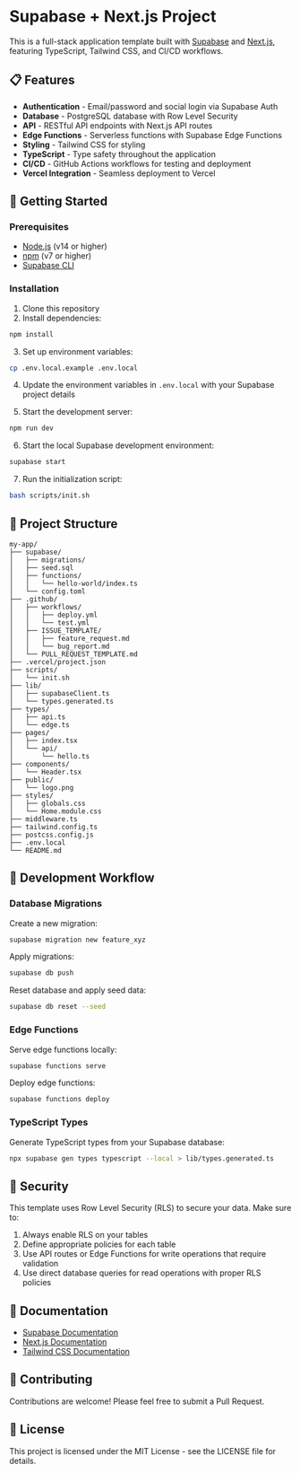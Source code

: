 # Supabase + Next.js Project

This is a full-stack application template built with [Supabase](https://supabase.com) and [Next.js](https://nextjs.org), featuring TypeScript, Tailwind CSS, and CI/CD workflows.

## 📋 Features

- **Authentication** - Email/password and social login via Supabase Auth
- **Database** - PostgreSQL database with Row Level Security
- **API** - RESTful API endpoints with Next.js API routes
- **Edge Functions** - Serverless functions with Supabase Edge Functions
- **Styling** - Tailwind CSS for styling
- **TypeScript** - Type safety throughout the application
- **CI/CD** - GitHub Actions workflows for testing and deployment
- **Vercel Integration** - Seamless deployment to Vercel

## 🚀 Getting Started

### Prerequisites

- [Node.js](https://nodejs.org/en/) (v14 or higher)
- [npm](https://www.npmjs.com/) (v7 or higher)
- [Supabase CLI](https://supabase.com/docs/guides/cli)

### Installation

1. Clone this repository
2. Install dependencies:

```bash
npm install
```

3. Set up environment variables:

```bash
cp .env.local.example .env.local
```

4. Update the environment variables in `.env.local` with your Supabase project details

5. Start the development server:

```bash
npm run dev
```

6. Start the local Supabase development environment:

```bash
supabase start
```

7. Run the initialization script:

```bash
bash scripts/init.sh
```

## 📁 Project Structure

```
my-app/
├── supabase/
│   ├── migrations/
│   ├── seed.sql
│   ├── functions/
│   │   └── hello-world/index.ts
│   └── config.toml
├── .github/
│   ├── workflows/
│   │   ├── deploy.yml
│   │   └── test.yml
│   ├── ISSUE_TEMPLATE/
│   │   ├── feature_request.md
│   │   └── bug_report.md
│   └── PULL_REQUEST_TEMPLATE.md
├── .vercel/project.json
├── scripts/
│   └── init.sh
├── lib/
│   ├── supabaseClient.ts
│   └── types.generated.ts
├── types/
│   ├── api.ts
│   └── edge.ts
├── pages/
│   ├── index.tsx
│   └── api/
│       └── hello.ts
├── components/
│   └── Header.tsx
├── public/
│   └── logo.png
├── styles/
│   ├── globals.css
│   └── Home.module.css
├── middleware.ts
├── tailwind.config.ts
├── postcss.config.js
├── .env.local
└── README.md
```

## 🧪 Development Workflow

### Database Migrations

Create a new migration:

```bash
supabase migration new feature_xyz
```

Apply migrations:

```bash
supabase db push
```

Reset database and apply seed data:

```bash
supabase db reset --seed
```

### Edge Functions

Serve edge functions locally:

```bash
supabase functions serve
```

Deploy edge functions:

```bash
supabase functions deploy
```

### TypeScript Types

Generate TypeScript types from your Supabase database:

```bash
npx supabase gen types typescript --local > lib/types.generated.ts
```

## 🔐 Security

This template uses Row Level Security (RLS) to secure your data. Make sure to:

1. Always enable RLS on your tables
2. Define appropriate policies for each table
3. Use API routes or Edge Functions for write operations that require validation
4. Use direct database queries for read operations with proper RLS policies

## 📘 Documentation

- [Supabase Documentation](https://supabase.com/docs)
- [Next.js Documentation](https://nextjs.org/docs)
- [Tailwind CSS Documentation](https://tailwindcss.com/docs)

## 🧠 Contributing

Contributions are welcome! Please feel free to submit a Pull Request.

## 📄 License

This project is licensed under the MIT License - see the LICENSE file for details.
